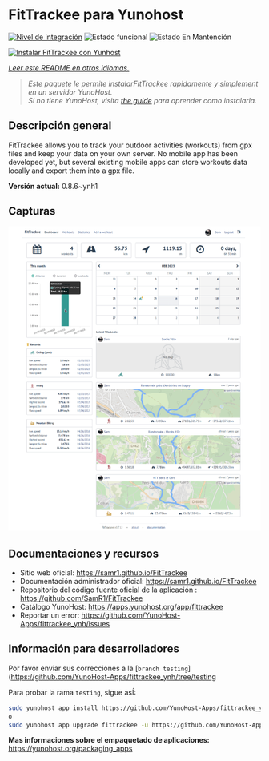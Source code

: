 <!--
Este archivo README esta generado automaticamente<https://github.com/YunoHost/apps/tree/master/tools/readme_generator>
No se debe editar a mano.
-->

# FitTrackee para Yunohost

[![Nivel de integración](https://dash.yunohost.org/integration/fittrackee.svg)](https://ci-apps.yunohost.org/ci/apps/fittrackee/) ![Estado funcional](https://ci-apps.yunohost.org/ci/badges/fittrackee.status.svg) ![Estado En Mantención](https://ci-apps.yunohost.org/ci/badges/fittrackee.maintain.svg)

[![Instalar FitTrackee con Yunhost](https://install-app.yunohost.org/install-with-yunohost.svg)](https://install-app.yunohost.org/?app=fittrackee)

*[Leer este README en otros idiomas.](./ALL_README.md)*

> *Este paquete le permite instalarFitTrackee rapidamente y simplement en un servidor YunoHost.*  
> *Si no tiene YunoHost, visita [the guide](https://yunohost.org/install) para aprender como instalarla.*

## Descripción general

FitTrackee allows you to track your outdoor activities (workouts) from gpx files and keep your data on your own server.
No mobile app has been developed yet, but several existing mobile apps can store workouts data locally and export them into a gpx file.


**Versión actual:** 0.8.6~ynh1

## Capturas

![Captura de FitTrackee](./doc/screenshots/screenshot-fittrackee.png)

## Documentaciones y recursos

- Sitio web oficial: <https://samr1.github.io/FitTrackee>
- Documentación administrador oficial: <https://samr1.github.io/FitTrackee>
- Repositorio del código fuente oficial de la aplicación : <https://github.com/SamR1/FitTrackee>
- Catálogo YunoHost: <https://apps.yunohost.org/app/fittrackee>
- Reportar un error: <https://github.com/YunoHost-Apps/fittrackee_ynh/issues>

## Información para desarrolladores

Por favor enviar sus correcciones a la [`branch testing`](https://github.com/YunoHost-Apps/fittrackee_ynh/tree/testing

Para probar la rama `testing`, sigue asÍ:

```bash
sudo yunohost app install https://github.com/YunoHost-Apps/fittrackee_ynh/tree/testing --debug
o
sudo yunohost app upgrade fittrackee -u https://github.com/YunoHost-Apps/fittrackee_ynh/tree/testing --debug
```

**Mas informaciones sobre el empaquetado de aplicaciones:** <https://yunohost.org/packaging_apps>
